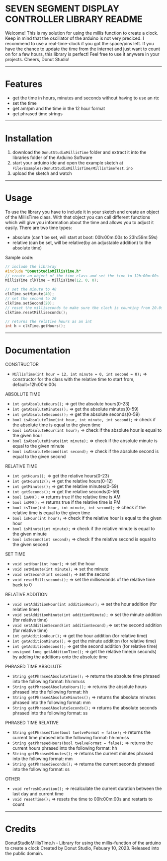 # SEVEN SEGMENT DISPLAY CONTROLLER LIBRARY README
Welcome!
This is my solution for using the millis function to create a clock.
Keep in mind that the oscillator of the arduino is not very preciced.
I recommend to use a real-time-clock if you got the space/pins left.
If you have the chance to update the time from the internet 
and just want to count on for a few hours, this library is perfect!
Feel free to use it anywere in your projects.
Cheers, Donut Studio!


***
# Features
- get the time in hours, minutes and seconds without having to use an rtc
- set the time
- get am/pm and the time in the 12 hour format
- get phrased time strings


***
# Installation
1. download the `DonutStudioMillisTime` folder and extract it into the libraries folder of the Arduino Software
2. start your arduino ide and open the example sketch at `File/Examples/DonutStudioMillisTime/MillisTimeTest.ino`
3. upload the sketch and watch


***
# Usage
To use the library you have to include it in your sketch and create an object of the MillisTime class. 
With that object you can call different functions which will give you information about the time and allows you to adjust it easily.
There are two time types:
- absolute (can't be set, will start at boot: 00h:00m:00s to 23h:59m:59s)
- relative (can be set, will be relative(by an adjustable addition) to the absolute time)

Sample code:
```cpp
// include the libraray
#include "DonutStudioMillisTime.h"
// create an object of the time class and set the time to 12h:00m:00s
MillisTime clkTime = MillisTime(12, 0, 0); 

// set the minute to 40
clkTime.setMinute(40);
// set the second to 20
clkTime.setSecond(20);
// reset the milliseconds to make sure the clock is counting from 20.0s
clkTime.resetMilliseconds();

// returns the relative hours as an int
int h = clkTime.getHours();
```


***
# Documentation
CONSTRUCTOR
- `MillisTime(int hour = 12, int minute = 0, int second = 0);` => constructor for the class with the relative time to start from, default=12h:00m:00s

ABSOLUTE TIME
- `int getAbsoluteHours();` => get the absolute hours(0-23)
- `int getAbsoluteMinutes();` => get the absolute minutes(0-59)
- `int getAbsoluteSeconds();` => get the absolute seconds(0-59)
- `bool isAbsoluteTime(int hour, int minute, int second);` => check if the absolute time is equal to the given time
- `bool isAbsoluteHour(int hour);` => check if the absolute hour is equal to the given hour
- `bool isAbsoluteMinute(int minute);` => check if the absolute minute is equal to the given minute
- `bool isAbsoluteSecond(int second);` => check if the absolute second is equal to the given second

RELATIVE TIME
- `int getHours();` => get the relative hours(0-23)
- `int getHours12();` => get the relative hours(0-12)
- `int getMinutes();` => get the relative minutes(0-59)
- `int getSeconds();` => get the relative seconds(0-59)
- `bool isAM();` => returns true if the relative time is AM
- `bool isPM();` => returns true if the relative time is PM
- `bool isTime(int hour, int minute, int second);` => check if the relative time is equal to the given time
- `bool isHour(int hour);` => check if the relative hour is equal to the given hour
- `bool isMinute(int minute);` => check if the relative minute is equal to the given minute
- `bool isSecond(int second);` => check if the relative second is equal to the given second

SET TIME
- `void setHour(int hour);` => set the hour
- `void setMinute(int minute);` => set the minute
- `void setSecond(int second);` => set the second
- `void resetMilliseconds();` => set the milliseconds of the relative time back to 0

RELATIVE ADDITION
- `void setAdditionHour(int additionHour);` => set the hour addition (for relative time)
- `void setAdditionMinute(int additionMinute);` => set the minute addition (for relative time)
- `void setAdditionSecond(int additionSecond);`=> set the second addition (for relative time)
- `int getAdditionHour();` => get the hour addition (for relative time)
- `int getAdditionMinute();` => get the minute addition (for relative time)
- `int getAdditionSecond();` => get the second addition (for relative time)
- `unsigned long getAdditionTime();` => get the relative time(in seconds) by adding the additions onto the absolute time

PHRASED TIME ABSOLUTE
- `String getPhrasedAbsoluteTime();` => returns the absolute time phrased into the following format: hh:mm:ss
- `String getPhrasedAbsoluteHours();` => returns the absolute hours phrased into the following format: hh
- `String getPhrasedAbsoluteMinutes();` => returns the absolute minutes phrased into the following format: mm
- `String getPhrasedAbsoluteSeconds();` => returns the absolute seconds phrased into the following format: ss

PHRASED TIME RELATIVE
- `String getPhrasedTime(bool twelveFormat = false);` => returns the current time phrased into the following format: hh:mm:ss
- `String getPhrasedHours(bool twelveFormat = false);` => returns the current hours phrased into the following format: hh
- `String getPhrasedMinutes();` => returns the current minutes phrased into the following format: mm
- `String getPhrasedSeconds();` => returns the current seconds phrased into the following format: ss

OTHER
- `void refreshDuration();` => recalculate the current duration between the last day and current time
- `void resetTime();` => resets the time to 00h:00m:00s and restarts to count


***
# Credits
DonutStudioMillisTime.h - Library for using the millis-function of the arduino to create a clock
Created by Donut Studio, Febuary 10, 2023.
Released into the public domain.